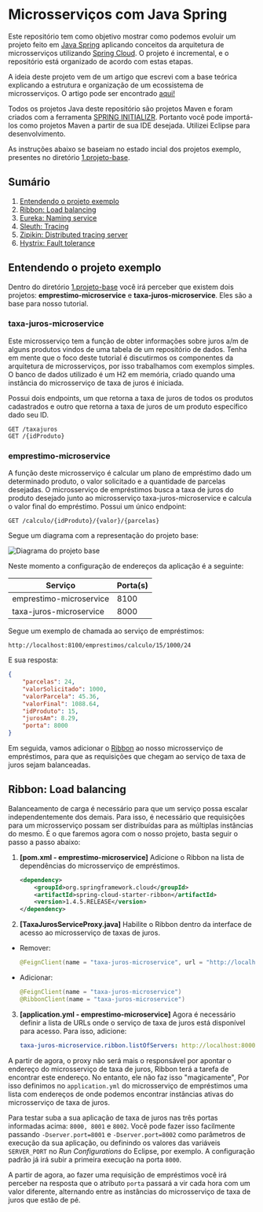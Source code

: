 
# Microsserviços com Java Spring


Este repositório tem como objetivo mostrar como podemos evoluir um projeto feito em [Java Spring](https://spring.io/) aplicando conceitos da arquitetura de microsserviços utilizando [Spring Cloud](https://projects.spring.io/spring-cloud/). O projeto é incremental, e o repositório está organizado de acordo com estas etapas.

A ideia deste projeto vem de um artigo que escrevi com a base teórica explicando a estrutura e organização de um ecossistema de microsserviços. O artigo pode ser encontrado [aqui!](https://www.opus-software.com.br/arquitetura-de-microsservicos/)

Todos os projetos Java deste repositório são projetos Maven e foram criados com a ferramenta [SPRING INITIALIZR](https://start.spring.io/). Portanto você pode importá-los como projetos Maven a partir de sua IDE desejada. Utilizei Eclipse para desenvolvimento.

As instruções abaixo se baseiam no estado incial dos projetos exemplo, presentes no diretório [1.projeto-base](https://github.com/igorceridorio/WorkshopMSA/tree/master/1.projeto-base).

## Sumário
1. [Entendendo o projeto exemplo](#projeto-exemplo)
2. [Ribbon: Load balancing ](#ribbon)
3. [Eureka: Naming service](#eureka)
4. [Sleuth: Tracing](#sleuth)
5. [Zipikin: Distributed tracing server](#zipkin)
6. [Hystrix: Fault tolerance](#hystrix)

## Entendendo o projeto exemplo <a name="projeto-exemplo"></a>

Dentro do diretório [1.projeto-base](https://github.com/igorceridorio/WorkshopMSA/tree/master/1.projeto-base) você irá perceber que existem dois projetos: **emprestimo-microservice** e **taxa-juros-microservice**. Eles são a base para nosso tutorial.

### taxa-juros-microservice

Este microsserviço tem a função de obter informações sobre juros a/m  de alguns produtos vindos de uma tabela de um repositório de dados. Tenha em mente que o foco deste tutorial é discutirmos os componentes da arquitetura de microsserviços, por isso trabalhamos com exemplos simples. O banco de dados utilizado é um H2 em memória, criado quando uma instância do microsserviço de taxa de juros é iniciada.

Possui dois  endpoints, um que retorna a taxa de juros de todos os produtos cadastrados e outro que retorna a taxa de juros de um produto específico dado seu ID.

```
GET /taxajuros
GET /{idProduto}
```

### emprestimo-microservice

A função deste microsserviço é calcular um plano de empréstimo dado um determinado produto, o valor solicitado e a quantidade de parcelas desejadas. O microsserviço de empréstimos busca a taxa de juros do produto desejado junto ao microsserviço taxa-juros-microservice e calcula o valor final do empréstimo. Possui um único endpoint:

```
GET /calculo/{idProduto}/{valor}/{parcelas}
```

Segue um diagrama com a representação do projeto base:

![Diagrama do projeto base](https://i.imgur.com/2avN0oc.png)

Neste momento a configuração de endereços da aplicação é a seguinte:

|Serviço|Porta(s)|
|-|-|
|emprestimo-microservice|8100|
|taxa-juros-microservice|8000|

Segue um exemplo de chamada ao serviço de empréstimos:

```
http://localhost:8100/emprestimos/calculo/15/1000/24
```

E sua resposta:

```json
{
	"parcelas": 24,
	"valorSolicitado": 1000,
	"valorParcela": 45.36,
	"valorFinal": 1088.64,
	"idProduto": 15,
	"jurosAm": 8.29,
	"porta": 8000
}
```
Em seguida, vamos adicionar o [Ribbon](https://github.com/Netflix/ribbon/wiki) ao nosso microsserviço de empréstimos, para que as requisições que chegam ao serviço de taxa de juros sejam balanceadas.

## Ribbon: Load balancing <a name="ribbon"></a>

Balanceamento de carga é necessário para que um serviço possa escalar independentemente dos demais. Para isso, é necessário que requisições para um microsserviço possam ser distribuídas para as múltiplas instâncias do mesmo. É o que faremos agora com o nosso projeto, basta seguir o passo a passo abaixo:

1. **[pom.xml - emprestimo-microservice]** Adicione o Ribbon na lista de dependências do microsserviço de empréstimos.

	```xml
	<dependency>
		<groupId>org.springframework.cloud</groupId>
		<artifactId>spring-cloud-starter-ribbon</artifactId>
		<version>1.4.5.RELEASE</version>
	</dependency>
	```

2. **[TaxaJurosServiceProxy.java]** Habilite o Ribbon dentro da interface de acesso ao microsserviço de taxas de juros.

* Remover:
	```java
	@FeignClient(name = "taxa-juros-microservice", url = "http://localhost:8000")
	```
* Adicionar:
	```java
	@FeignClient(name = "taxa-juros-microservice")  
	@RibbonClient(name = "taxa-juros-microservice")
	```
3. **[application.yml - emprestimo-microservice]** Agora é necessário definir a lista de URLs onde o serviço de taxa de juros está disponível para acesso. Para isso, adicione:

	```yml
	taxa-juros-microservice.ribbon.listOfServers: http://localhost:8000, http://localhost:8001, http://localhost:8002
	```
A partir de agora, o proxy não será mais o responsável por apontar o endereço do microsserviço de taxa de juros, Ribbon terá a tarefa de encontrar este endereço. No entanto, ele não faz isso "magicamente", Por isso definimos no `application.yml` do microsserviço de empréstimos uma lista com endereços de onde podemos encontrar instâncias ativas do microsserviço de taxa de juros. 

Para testar suba a sua aplicação de taxa de juros nas três portas informadas acima: `8000, 8001` e `8002`. Você pode fazer isso facilmente passando `-Dserver.port=8001` e `-Dserver.port=8002` como parâmetros de execução da sua aplicação, ou definindo os valores das variáveis `SERVER_PORT` no *Run Configurations* do Eclipse, por exemplo. A configuração padrão já irá subir a primeira execução na porta `8000`.

A partir de agora, ao fazer uma requisição de empréstimos você irá perceber na resposta que o atributo `porta` passará a vir cada hora com um valor diferente, alternando entre as instâncias do microsserviço de taxa de juros que estão de pé.
